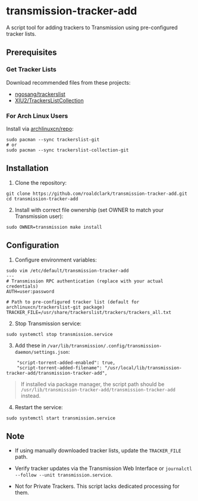 # transmission-tracker-add

A script tool for adding trackers to Transmission using pre-configured tracker lists.

## Prerequisites

### Get Tracker Lists

Download recommended files from these projects:

* [ngosang/trackerslist](https://github.com/ngosang/trackerslist)
* [XIU2/TrackersListCollection](https://github.com/XIU2/TrackersListCollection)

### For Arch Linux Users

Install via [archlinuxcn/repo](https://github.com/archlinuxcn/repo):

```shell
sudo pacman --sync trackerslist-git
# or
sudo pacman --sync trackerslist-collection-git
```

## Installation

1. Clone the repository:

```shell
git clone https://github.com/roaldclark/transmission-tracker-add.git
cd transmission-tracker-add
```

2. Install with correct file ownership (set OWNER to match your Transmission user):

```shell
sudo OWNER=transmission make install
```

## Configuration

1. Configure environment variables:

```shell
sudo vim /etc/default/transmission-tracker-add
---
# Transmission RPC authentication (replace with your actual credentials)
AUTH=user:password

# Path to pre-configured tracker list (default for archlinuxcn/trackerslist-git package)
TRACKER_FILE=/usr/share/trackerslist/trackers/trackers_all.txt
```

2. Stop Transmission service:

```shell
sudo systemctl stop transmission.service
```

3. Add these in `/var/lib/transmission/.config/transmission-daemon/settings.json`:

```
    "script-torrent-added-enabled": true,
    "script-torrent-added-filename": "/usr/local/lib/transmission-tracker-add/transmission-tracker-add",
```

> If installed via package manager, the script path should be `/usr/lib/transmission-tracker-add/transmission-tracker-add` instead.

4. Restart the service:

```shell
sudo systemctl start transmission.service
```

## Note

* If using manually downloaded tracker lists, update the `TRACKER_FILE` path.

* Verify tracker updates via the Transmission Web Interface or `journalctl --follow --unit transmission.service`.

* Not for Private Trackers. This script lacks dedicated processing for them.
